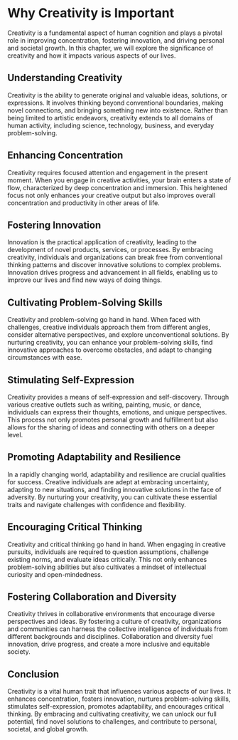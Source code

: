 Why Creativity is Important
====================================

Creativity is a fundamental aspect of human cognition and plays a pivotal role in improving concentration, fostering innovation, and driving personal and societal growth. In this chapter, we will explore the significance of creativity and how it impacts various aspects of our lives.

Understanding Creativity
------------------------

Creativity is the ability to generate original and valuable ideas, solutions, or expressions. It involves thinking beyond conventional boundaries, making novel connections, and bringing something new into existence. Rather than being limited to artistic endeavors, creativity extends to all domains of human activity, including science, technology, business, and everyday problem-solving.

Enhancing Concentration
-----------------------

Creativity requires focused attention and engagement in the present moment. When you engage in creative activities, your brain enters a state of flow, characterized by deep concentration and immersion. This heightened focus not only enhances your creative output but also improves overall concentration and productivity in other areas of life.

Fostering Innovation
--------------------

Innovation is the practical application of creativity, leading to the development of novel products, services, or processes. By embracing creativity, individuals and organizations can break free from conventional thinking patterns and discover innovative solutions to complex problems. Innovation drives progress and advancement in all fields, enabling us to improve our lives and find new ways of doing things.

Cultivating Problem-Solving Skills
----------------------------------

Creativity and problem-solving go hand in hand. When faced with challenges, creative individuals approach them from different angles, consider alternative perspectives, and explore unconventional solutions. By nurturing creativity, you can enhance your problem-solving skills, find innovative approaches to overcome obstacles, and adapt to changing circumstances with ease.

Stimulating Self-Expression
---------------------------

Creativity provides a means of self-expression and self-discovery. Through various creative outlets such as writing, painting, music, or dance, individuals can express their thoughts, emotions, and unique perspectives. This process not only promotes personal growth and fulfillment but also allows for the sharing of ideas and connecting with others on a deeper level.

Promoting Adaptability and Resilience
-------------------------------------

In a rapidly changing world, adaptability and resilience are crucial qualities for success. Creative individuals are adept at embracing uncertainty, adapting to new situations, and finding innovative solutions in the face of adversity. By nurturing your creativity, you can cultivate these essential traits and navigate challenges with confidence and flexibility.

Encouraging Critical Thinking
-----------------------------

Creativity and critical thinking go hand in hand. When engaging in creative pursuits, individuals are required to question assumptions, challenge existing norms, and evaluate ideas critically. This not only enhances problem-solving abilities but also cultivates a mindset of intellectual curiosity and open-mindedness.

Fostering Collaboration and Diversity
-------------------------------------

Creativity thrives in collaborative environments that encourage diverse perspectives and ideas. By fostering a culture of creativity, organizations and communities can harness the collective intelligence of individuals from different backgrounds and disciplines. Collaboration and diversity fuel innovation, drive progress, and create a more inclusive and equitable society.

Conclusion
----------

Creativity is a vital human trait that influences various aspects of our lives. It enhances concentration, fosters innovation, nurtures problem-solving skills, stimulates self-expression, promotes adaptability, and encourages critical thinking. By embracing and cultivating creativity, we can unlock our full potential, find novel solutions to challenges, and contribute to personal, societal, and global growth.

